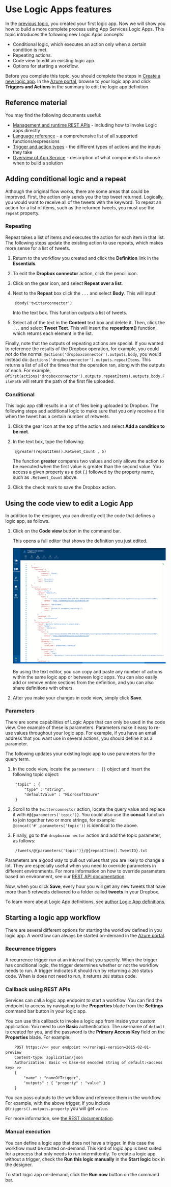 <properties 
    pageTitle="Use Logic App features" 
    description="Learn how to use the advanced features of logic apps." 
    authors="stepsic-microsoft-com" 
    manager="dwrede" 
    editor="" 
    services="app-service\logic" 
    documentationCenter=""/>

<tags
    ms.service="app-service-logic"
    ms.workload="integration"
    ms.tgt_pltfrm="na"
    ms.devlang="na"
    ms.topic="article"
    ms.date="10/15/2015"
    ms.author="stepsic"/> 
    
# Use Logic Apps features

In the [previous topic][Create a new logic app], you created your first logic app. Now we will show you how to build a more complete process using App Services Logic Apps. This topic introduces the following new Logic Apps concepts:

- Conditional logic, which executes an action only when a certain condition is met.
- Repeating actions.
- Code view to edit an existing logic app.
- Options for starting a workflow.

Before you complete this topic, you should complete the steps in [Create a new logic app]. In the [Azure portal], browse to your logic app and click **Triggers and Actions** in the summary to edit the logic app definition.

## Reference material

You may find the following documents useful:

- [Management and runtime REST APIs](https://msdn.microsoft.com/library/azure/dn948513.aspx) - including how to invoke Logic apps directly
- [Language reference](https://msdn.microsoft.com/library/azure/dn948512.aspx) - a comprehensive list of all supported functions/expressions
- [Trigger and action types](https://msdn.microsoft.com/library/azure/dn948511.aspx) - the different types of actions and the inputs they take
- [Overview of App Service](app-service-value-prop-what-is.md) - description of what components to choose when to build a solution

## Adding conditional logic and a repeat

Although the original flow works, there are some areas that could be improved. First, the action only sends you the top tweet returned. Logically, you would want to receive all of the tweets with the keyword. To repeat an action for a list of items, such as the returned tweets, you must use the `repeat` property.

### Repeating
Repeat takes a list of items and executes the action for each item in that list. The following steps update the existing action to use repeats, which makes more sense for a list of tweets.

1. Return to the workflow you created and click the **Definition** link in the **Essentials**. 

2. To edit the **Dropbox connector** action, click the pencil icon.

3. Click on the gear icon, and select **Repeat over a list**. 
 
2. Next to the **Repeat** box click the `...` and select **Body**. This will input:

        @body('twitterconnector')

    Into the text box. This function outputs a list of tweets. 

3. Select all of the text in the **Content** text box and delete it. Then, click the `...` and select **Tweet Text**. This will insert the **repeatItem()** function, which returns each element in the list. 

Finally, note that the outputs of repeating actions are special. If you wanted to reference the results of the Dropbox operation, for example, you could *not* do the normal `@actions('dropboxconnector').outputs.body`, you would instead do: `@actions('dropboxconnector').outputs.repeatItems`. This returns a list of all of the times that the operation ran, along with the outputs of each. For example, `@first(actions('dropboxconnector').outputs.repeatItems).outputs.body.FilePath` will return the path of the first file uploaded.

### Conditional
This logic app still results in a lot of files being uploaded to Dropbox. The following steps add additional logic to make sure that you only receive a file when the tweet has a certain number of retweets. 

1. Click the gear icon at the top of the action and select **Add a condition to be met**.

2. In the text box, type the following:

        @greater(repeatItem().Retweet_Count , 5)
    
    The function **greater** compares two values and only allows the action to be executed when the first value is greater than the second value. You access a given property as a dot (.) followed by the property name, such as `.Retweet_Count` above. 

3. Click the check mark to save the Dropbox action.

## Using the code view to edit a Logic App

In addition to the designer, you can directly edit the code that defines a logic app, as follows. 

1. Click on the **Code view** button in the command bar. 

    This opens a full editor that shows the definition you just edited.

    ![Code view](./media/app-service-logic-use-logic-app-features/codeview.png)

    By using the text editor, you can copy and paste any number of actions within the same logic app or between logic apps. You can also easily add or remove entire sections from the definition, and you can also share definitions with others.

2. After you make your changes in code view, simply click **Save**. 

### Parameters
There are some capabilities of Logic Apps that can only be used in the code view. One example of these is parameters. Parameters make it easy to re-use values throughout your logic app. For example, if you have an email address that you want use in several actions, you should define it as a parameter.

The following updates your existing logic app to use parameters for the query term.

1. In the code view, locate the `parameters : {}` object and insert the following topic object:

        "topic" : {
            "type" : "string",
            "defaultValue" : "MicrosoftAzure"
        }
    
2. Scroll to the `twitterconnector` action, locate the query value and replace it with `#@{parameters('topic')}`.
    You could also use the  **concat** function to join together two or more strings, for example: `@concat('#',parameters('topic'))` is identical to the above. 
 
3. Finally, go to the `dropboxconnector` action and add the topic parameter, as follows:

        /tweets/@{parameters('topic')}/@{repeatItem().TweetID}.txt

Parameters are a good way to pull out values that you are likely to change a lot. They are especially useful when you need to override parameters in different environments. For more information on how to override parameters based on environment, see our [REST API documentation](http://go.microsoft.com/fwlink/?LinkID=525617&clcid=0x409).

Now, when you click **Save**, every hour you will get any new tweets that have more than 5 retweets delivered to a folder called **tweets** in your Dropbox.

To learn more about Logic App definitions, see [author Logic App definitions](app-service-logic-author-definitions.md).

## Starting a logic app workflow
There are several different options for starting the workflow defined in you logic app. A workflow can always be started on-demand in the [Azure portal].

### Recurrence triggers
A recurrence trigger run at an interval that you specify. When the trigger has conditional logic, the trigger determines whether or not the workflow needs to run. A trigger indicates it should run by returning a `200` status code. When is does not need to run, it returns `202` status code.

### Callback using REST APIs
Services can call a logic app endpoint to start a workflow. You can find the endpoint to access by navigating to the **Properties** blade from the **Settings** command bar button in your logic app. 

You can use this callback to invoke a logic app from inside your custom application. You need to use **Basic** authentication. The username of `default` is created for you, and the password is the **Primary Access Key** field on the **Properties** blade. For example: 

        POST https://<< your endpoint >>/run?api-version=2015-02-01-preview
        Content-type: application/json
        Authorization: Basic << base-64 encoded string of default:<access key> >>
        {
            "name" : "nameOfTrigger",
            "outputs" : { "property" : "value" }
        }

You can pass outputs to the workflow and reference them in the workflow. For example, with the above trigger, if you include `@triggers().outputs.property` you will get `value`.

For more information, see [the REST documentation](http://go.microsoft.com/fwlink/?LinkID=525617&clcid=0x409). 

### Manual execution
You can define a logic app that does not have a trigger. In this case the workflow must be started on-demand. This kind of logic app is best suited for a process that only needs to run intermittently. To create a logic app without a trigger, check the **Run this logic manually** in the **Start logic** box in the designer. 

To start logic app on-demand, click the **Run now** button on the command bar. 

<!-- Shared links -->
[Create a new logic app]: app-service-logic-create-a-logic-app.md
[Azure portal]: https://portal.azure.com 
